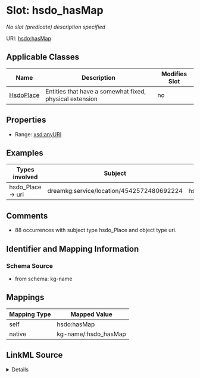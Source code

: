 

# Slot: hsdo_hasMap


_No slot (predicate) description specified_





URI: [hsdo:hasMap](http://schema.org/hasMap)



<!-- no inheritance hierarchy -->





## Applicable Classes

| Name | Description | Modifies Slot |
| --- | --- | --- |
| [HsdoPlace](../classes/HsdoPlace.md) | Entities that have a somewhat fixed, physical extension |  no  |







## Properties

* Range: [xsd:anyURI](xsd:anyURI)






## Examples

| Types involved | Subject | Predicate | Object |
| --- | --- | --- | --- |
| hsdo_Place → uri | dreamkg:service/location/4542572480692224 | hsdo:hasMap | https://www.google.com/maps/?q=2901+Island+Avenue,+Philadelphia,+PA+19153/ |


## Comments

* 88 occurrences with subject type hsdo_Place and object type uri.

## Identifier and Mapping Information







### Schema Source


* from schema: kg-name




## Mappings

| Mapping Type | Mapped Value |
| ---  | ---  |
| self | hsdo:hasMap |
| native | kg-name/:hsdo_hasMap |




## LinkML Source

<details>
```yaml
name: hsdo_hasMap
description: No slot (predicate) description specified
comments:
- 88 occurrences with subject type hsdo_Place and object type uri.
examples:
- description: hsdo_Place → uri
  object:
    example_object: https://www.google.com/maps/?q=2901+Island+Avenue,+Philadelphia,+PA+19153/
    example_object_type: uri
    example_predicate: hsdo:hasMap
    example_subject: dreamkg:service/location/4542572480692224
    example_subject_type: hsdo_Place
from_schema: kg-name
rank: 1000
slot_uri: hsdo:hasMap
alias: hsdo_hasMap
domain_of:
- hsdo_Place
range: uri

```
</details>